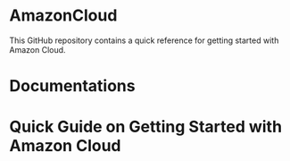 AmazonCloud
===========

This GitHub repository contains a quick reference for getting started with Amazon Cloud.

Documentations
==============


Quick Guide on Getting Started with Amazon Cloud
================================================

